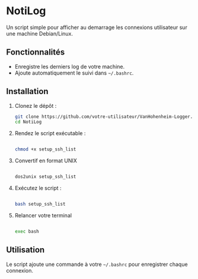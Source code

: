 # NotiLog

Un script simple pour afficher au demarrage les connexions utilisateur sur une machine Debian/Linux.

## Fonctionnalités

- Enregistre les derniers log de votre machine.
- Ajoute automatiquement le suivi dans `~/.bashrc`.

## Installation

1. Clonez le dépôt :

  
     ```bash
     git clone https://github.com/votre-utilisateur/VanHohenheim-Logger.git
     cd NotiLog

     ```

2. Rendez le script exécutable :

      ```bash
      
      chmod +x setup_ssh_list
      
      ```


3. Convertif en format UNIX

      ```bash

      dos2unix setup_ssh_list

      ``` 

4. Exécutez le script :
  
      ```bash
      
      bash setup_ssh_list
      
      ```
      
5. Relancer votre terminal

     ```bash
     
     exec bash

     ```

## Utilisation

Le script ajoute une commande à votre `~/.bashrc` pour enregistrer chaque connexion.
